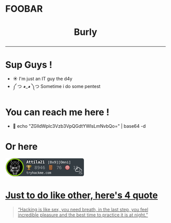 # FOOBAR

# <p align="center">Burly</p>
<hr>

# Sup Guys !
- ☀ I'm just an IT guy the d4y
- ༼ つ ◕_◕ ༽つ Sometime i do some pentest 

# You can reach me here !
- 📧 echo "ZGlldWplc3Vzb3VpQGdtYWlsLmNvbQo=" | base64 -d

# Or here
<a href="https://tryhackme.com/p/Attila21"><img src="https://github.com/Burly0/Burly0/blob/0b52e05f9f2baf4117d3d7d883b386d761fd4350/Attila21.png" alt="TryHackMe">

# Just to do like other, here's 4 quote
> “Hacking is like sex, you need breath, in the last step, you feel incredible pleasure and the best time to practice it is at night.”
